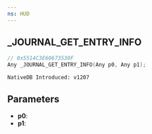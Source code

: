 ```yaml
---
ns: HUD
---
```

## _JOURNAL_GET_ENTRY_INFO

```c
// 0x5514C3E60673530F
Any _JOURNAL_GET_ENTRY_INFO(Any p0, Any p1);
```

```
NativeDB Introduced: v1207
```

## Parameters
* **p0**:
* **p1**:
